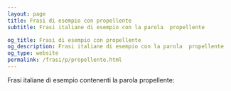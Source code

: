 ```yaml
---
layout: page
title: Frasi di esempio con propellente 
subtitle: Frasi italiane di esempio con la parola  propellente

og_title: Frasi di esempio con propellente 
og_description: Frasi italiane di esempio con la parola  propellente
og_type: website
permalink: /frasi/p/propellente.html
---
```


Frasi italiane di esempio contenenti la parola propellente:


